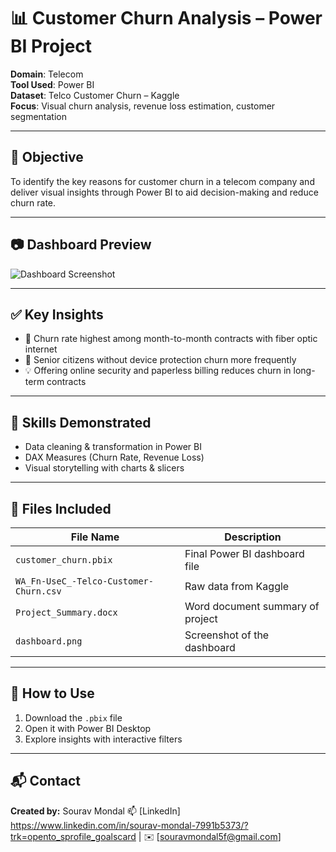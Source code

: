  # 📊 Customer Churn Analysis – Power BI Project

**Domain**: Telecom  
**Tool Used**: Power BI  
**Dataset**: Telco Customer Churn – Kaggle  
**Focus**: Visual churn analysis, revenue loss estimation, customer segmentation

---

## 📌 Objective
To identify the key reasons for customer churn in a telecom company and deliver visual insights through Power BI to aid decision-making and reduce churn rate.

---

## 📷 Dashboard Preview

![Dashboard Screenshot](images/dashboard.png)

---

## ✅ Key Insights
- 🔴 Churn rate highest among month-to-month contracts with fiber optic internet
- 🧓 Senior citizens without device protection churn more frequently
- 💡 Offering online security and paperless billing reduces churn in long-term contracts

---

## 🧠 Skills Demonstrated
- Data cleaning & transformation in Power BI
- DAX Measures (Churn Rate, Revenue Loss)
- Visual storytelling with charts & slicers

---


## 📁 Files Included
| File Name | Description |
|-----------|-------------|
| `customer_churn.pbix` | Final Power BI dashboard file |
| `WA_Fn-UseC_-Telco-Customer-Churn.csv` | Raw data from Kaggle |
| `Project_Summary.docx` | Word document summary of project |
| `dashboard.png` | Screenshot of the dashboard |

---

## 🚀 How to Use
1. Download the `.pbix` file
2. Open it with Power BI Desktop
3. Explore insights with interactive filters

---

## 📬 Contact
**Created by:** Sourav Mondal 
📫 [LinkedIn] https://www.linkedin.com/in/sourav-mondal-7991b5373/?trk=opento_sprofile_goalscard | ✉️ [souravmondal5f@gmail.com]
